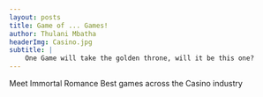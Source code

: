 ```yaml
---
layout: posts
title: Game of ... Games!
author: Thulani Mbatha
headerImg: Casino.jpg
subtitle: |
    One Game will take the golden throne, will it be this one?
---
```


Meet Immortal Romance
Best games across the Casino industry
